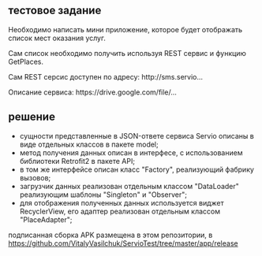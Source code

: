 <h2>тестовое задание</h2>
<p>Необходимо написать мини приложение, которое будет отображать список
мест оказания услуг.</p>
<p>Сам список необходимо получить используя REST сервис и функцию
GetPlaces.</p>
<p>Сам REST серсис доступен по адресу: http://sms.servio...</p>
<p>Описание сервиса: https://drive.google.com/file/...</p>

<h2>решение</h2>
<ul>
<li>сущности представленные в JSON-ответе сервиса Servio описаны в виде отдельных классов в пакете model;
<li>метод получения данных описан в интерфесе, с использованием библиотеки Retrofit2 в пакете API;
<li>в том же интерфейсе описан класс "Factory", реализующий фабрику вызовов;
<li>загрузчик данных реализован отдельным классом "DataLoader" реализующим шаблоны "Singleton" и "Observer";
<li>для отображения полученных данных используется виджет RecyclerView, его адаптер реализован отдельным классом "PlaceAdapter";
</ul>

подписанная сборка APK размещена в этом репозитории, в https://github.com/VitalyVasilchuk/ServioTest/tree/master/app/release
